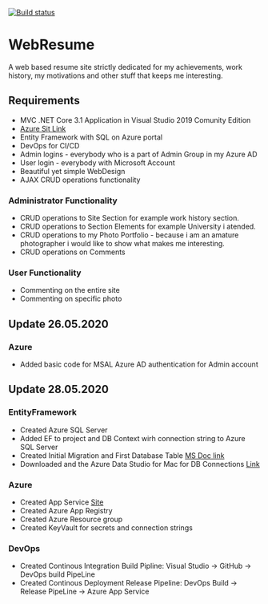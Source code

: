 [![Build status](https://dev.azure.com/pierozek/Resume/_apis/build/status/Resume-ASP.NET%20Core-CI)](https://dev.azure.com/pierozek/Resume/_build/latest?definitionId=1)

# WebResume
A web based resume site strictly dedicated for my achievements, work history, my motivations and other stuff that keeps me interesting.
## Requirements
* MVC .NET Core 3.1 Application in Visual Studio 2019 Comunity Edition
* [Azure Sit Link](https://about-me.azurewebsites.net)
* Entity Framework with SQL on Azure portal
* DevOps for CI/CD
* Admin logins - everybody who is a part of Admin Group in my Azure AD
* User login - everybody with Microsoft Account
* Beautiful yet simple WebDesign
* AJAX CRUD operations functionality
### Administrator Functionality
* CRUD operations to Site Section for example work history section.
* CRUD operations to Section Elements for example University i atended.
* CRUD operations to my Photo Portfolio - because i am an amature photographer i would like to show what makes me interesting.
* CRUD operations on Comments
### User Functionality
* Commenting on the entire site
* Commenting on specific photo
## Update 26.05.2020
### Azure
* Added basic code for MSAL Azure AD authentication for Admin account
## Update 28.05.2020
### EntityFramework
* Created Azure SQL Server
* Added EF to project and DB Context wirh connection string to Azure SQL Server
* Created Initial Migration and First Database Table [MS Doc link](https://docs.microsoft.com/en-us/ef/core/get-started/?tabs=netcore-cli)
* Downloaded and the Azure Data Studio for Mac for DB Connections [Link](https://github.com/microsoft/azuredatastudio)
### Azure
* Created App Service [Site](https://about-me.azurewebsites.net)
* Created Azure App Registry
* Created Azure Resource group
* Created KeyVault for secrets and connection strings
### DevOps
* Created Continous Integration Build Pipline: Visual Studio -> GitHub -> DevOps build PipeLine
* Created Continous Deployment Release Pipeline: DevOps Build -> Release PipeLine -> Azure App Service
